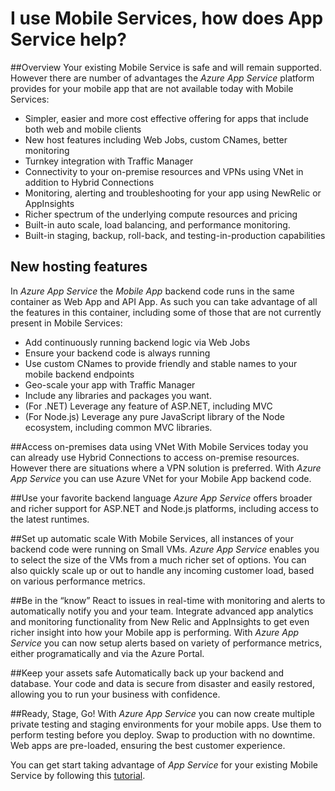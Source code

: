 <properties
    pageTitle="I use Mobile Services, how does App Service help?"
    description="Learn what advantages does App Service bring to your existing Mobile Services projects."
    services="app-service\mobile"
    documentationCenter="ios"
    authors="adrianhall"
    manager="dwrede"
    editor=""/>

<tags
    ms.service="app-service-mobile"
    ms.workload="mobile"
    ms.tgt_pltfrm="mobile-multiple"
    ms.devlang="na"
    ms.topic="get-started-article"
    ms.date="02/17/2016"
    ms.author="adrianha"/>

# <a name="getting-started"> </a>I use Mobile Services, how does App Service help?

##Overview
Your existing Mobile Service is safe and will remain supported. However there are number of advantages the *Azure App Service* platform provides for your mobile app
that are not available today with Mobile Services:

- Simpler, easier and more cost effective offering for apps that include both web and mobile clients
- New host features including Web Jobs, custom CNames, better monitoring
- Turnkey integration with Traffic Manager
- Connectivity to your on-premise resources and VPNs using VNet in addition to Hybrid Connections
- Monitoring, alerting and  troubleshooting for your app using NewRelic or AppInsights
- Richer spectrum of the underlying compute resources and pricing
- Built-in auto scale, load balancing, and performance monitoring.
- Built-in staging, backup, roll-back, and testing-in-production capabilities

## New hosting features
In *Azure App Service* the *Mobile App* backend code runs in the same container as Web App and API App. As such you can take advantage of all the features in
this container, including some of those that are not currently present in Mobile Services:

- Add continuously running backend logic via Web Jobs
- Ensure your backend code is always running
- Use custom CNames to provide friendly and stable names to your mobile backend endpoints
- Geo-scale your app with Traffic Manager
- Include any libraries and packages you want.
- (For .NET) Leverage any feature of ASP.NET, including MVC
- (For Node.js) Leverage any pure JavaScript library of the Node ecosystem, including common MVC libraries.

##Access on-premises data using VNet
With Mobile Services today you can already use Hybrid Connections to access on-premise resources. However there are situations where a VPN
solution is preferred. With *Azure App Service* you can use Azure VNet for your Mobile App backend code.

##Use your favorite backend language
*Azure App Service* offers broader and richer support for ASP.NET and Node.js platforms, including access to the latest runtimes.

##Set up automatic scale
With Mobile Services, all instances of your backend code were running on Small VMs. *Azure App Service* enables you to select the size of the
VMs from a much richer set of options. You can also  quickly scale up or out to handle any incoming customer load, based on various performance metrics.

##Be in the “know”
React to issues in real-time with monitoring and alerts to automatically notify you and your team. Integrate advanced app analytics and monitoring
functionality from New Relic and AppInsights to get even richer insight into how your Mobile app is performing. With *Azure App Service* you can now
setup alerts based on variety of performance metrics, either programatically and via the Azure Portal.

##Keep your assets safe
Automatically back up your backend and database. Your code and data is secure from disaster and easily restored, allowing you to run your business with confidence.

##Ready, Stage, Go!
With *Azure App Service* you can now create multiple private testing and staging environments for your mobile apps. Use them to perform testing
before you deploy. Swap to production with no downtime. Web apps are pre-loaded, ensuring the best customer experience.

You can get start taking advantage of *App Service* for your existing Mobile Service by following this [tutorial](app-service-mobile-migrating-from-mobile-services.md).



<!--HONumber=Apr16_HO1-->


